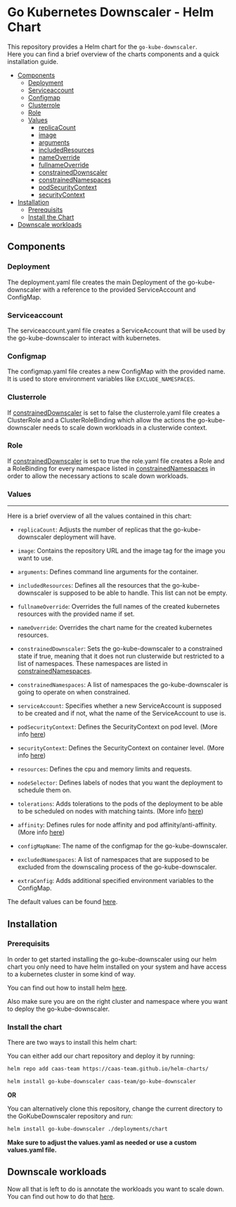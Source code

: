 # Go Kubernetes Downscaler - Helm Chart

This repository provides a Helm chart for the `go-kube-downscaler`.\
Here you can find a brief overview of the charts components and a quick installation guide.

- [Components](#components)
  - [Deployment](#deployment)
  - [Serviceaccount](#serviceaccount)
  - [Configmap](#configmap)
  - [Clusterrole](#clusterrole)
  - [Role](#role)
  - [Values](#values)
    - [replicaCount](#replicaCount)
    - [image](#image)
    - [arguments](#arguments)
    - [includedResources](#includedResources)
    - [nameOverride](#nameOverride)
    - [fullnameOverride](#fullnameOverride)
    - [constrainedDownscaler](#constrainedDownscaler)
    - [constrainedNamespaces](#constrainedNamespaces)
    - [podSecurityContext](#podSecurityContext)
    - [securityContext](#securityContext)
- [Installation](#installation)
  - [Prerequisits](#prerequisits)
  - [Install the Chart](#install-the-chart)
- [Downscale workloads](#downscale-workloads)

## Components

### Deployment

The deployment.yaml file creates the main Deployment of the go-kube-downscaler with a reference to the provided ServiceAccount and ConfigMap.

### Serviceaccount

The serviceaccount.yaml file creates a ServiceAccount that will be used by the go-kube-downscaler to interact with kubernetes.

### Configmap

The configmap.yaml file creates a new ConfigMap with the provided name. It is used to store environment variables like `EXCLUDE_NAMESPACES`.

### Clusterrole

If [constrainedDownscaler](#constrainedDownscaler) is set to false the clusterrole.yaml file creates a ClusterRole and a ClusterRoleBinding which allow the actions the go-kube-downscaler needs to scale down workloads in a clusterwide context.

### Role

If [constrainedDownscaler](#constrainedDownscaler) is set to true the role.yaml file creates a Role and a RoleBinding for every namespace listed in [constrainedNamespaces](#constrainedNamespaces) in order to allow the necessary actions to scale down workloads.

### Values
---
Here is a brief overview of all the values contained in this chart:

- <a id="replicaCount"></a>`replicaCount`: Adjusts the number of replicas that the go-kube-downscaler deployment will have.

- <a id="image"></a>`image`: Contains the repository URL and the image tag for the image you want to use.

- <a id="arguments"></a>`arguments`: Defines command line arguments for the container.

- <a id="includedResources"></a>`includedResources`: Defines all the resources that the go-kube-downscaler is supposed to be able to handle. This list can not be empty.

- <a id="fullnameOverride"></a>`fullnameOverride`: Overrides the full names of the created kubernetes resources with the provided name if set.

- <a id="nameOverride"></a>`nameOverride`: Overrides the chart name for the created kubernetes resources.

- <a id="constrainedDownscaler"></a>`constrainedDownscaler`: Sets the go-kube-downscaler to a constrained state if true, meaning that it does not run clusterwide but restricted to a list of namespaces. These namespaces are listed in [constrainedNamespaces](#constrainedNamespaces).

- <a id="constrainedNamespaces"></a>`constrainedNamespaces`: A list of namespaces the go-kube-downscaler is going to operate on when constrained.

- <a id="serviceAccount"></a>`serviceAccount`: Specifies whether a new ServiceAccount is supposed to be created and if not, what the name of the ServiceAccount to use is.

- <a id="podSecurityContext"></a>`podSecurityContext`: Defines the SecurityContext on pod level. (More info [here](https://kubernetes.io/docs/tasks/configure-pod-container/security-context/))

- <a id="securityContext"></a>`securityContext`: Defines the SecurityContext on container level. (More info [here](https://kubernetes.io/docs/tasks/configure-pod-container/security-context/))

- <a id="resources"></a>`resources`: Defines the cpu and memory limits and requests.

- <a id="nodeSelector"></a>`nodeSelector`: Defines labels of nodes that you want the deployment to schedule them on.

- <a id="tolerations"></a>`tolerations`: Adds tolerations to the pods of the deployment to be able to be scheduled on nodes with matching taints. (More info [here](https://kubernetes.io/docs/concepts/scheduling-eviction/taint-and-toleration/))

- <a id="affinity"></a>`affinity`: Defines rules for node affinity and pod affinity/anti-affinity. (More info [here](https://kubernetes.io/docs/concepts/scheduling-eviction/assign-pod-node/))

- <a id="configMapName"></a>`configMapName`: The name of the configmap for the go-kube-downscaler.

- <a id="excludedNamespaces"></a>`excludedNamespaces`: A list of namespaces that are supposed to be excluded from the downscaling process of the go-kube-downscaler.

- <a id="extraConfig"></a>`extraConfig`: Adds additional specified environment variables to the ConfigMap.

The default values can be found [here](./values.yaml).

## Installation

### Prerequisits

In order to get started installing the go-kube-downscaler using our helm chart you only need to have helm installed on your system and have access to a kubernetes cluster in some kind of way.

You can find out how to install helm [here](https://helm.sh/docs/intro/install/).

Also make sure you are on the right cluster and namespace where you want to deploy the go-kube-downscaler.

### Install the chart

There are two ways to install this helm chart:

You can either add our chart repository and deploy it by running:
```bash
helm repo add caas-team https://caas-team.github.io/helm-charts/

helm install go-kube-downscaler caas-team/go-kube-downscaler
```

**OR**

You can alternatively clone this repository, change the current directory to the GoKubeDownscaler repository and run:
```bash
helm install go-kube-downscaler ./deployments/chart
```

**Make sure to adjust the values.yaml as needed or use a custom values.yaml file.**

## Downscale workloads

 Now all that is left to do is annotate the workloads you want to scale down.
 You can find out how to do that [here](../../README.md).

